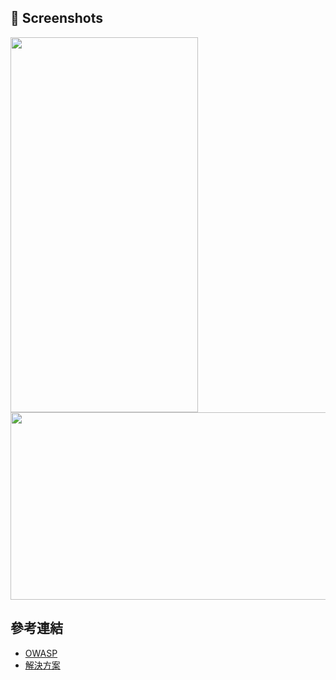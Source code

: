 ## 📸 Screenshots

<img width="300" height="600" src="https://youtu.be/uV9fKjWspJA"/>

<img width="600" height="300" src="https://youtube.com/shorts/OssO0hMyIao"/>


## 參考連結
- [OWASP][1]
- [解決方案][2]

[1]: https://mas.owasp.org/MASTG/tests/ios/MASVS-AUTH/MASTG-TEST-0064/
[2]: https://github.com/OWASP/owasp-mastg/blob/master/Document/0x06f-Testing-Local-Authentication.md#local-authentication-framework
